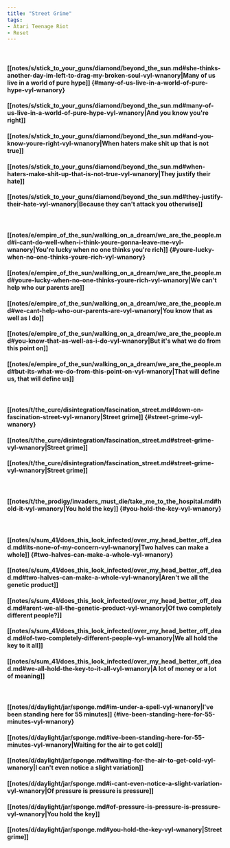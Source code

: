```yaml
---
title: "Street Grime"
tags:
- Atari Teenage Riot
- Reset
---
```

&nbsp;
#### [[notes/s/stick_to_your_guns/diamond/beyond_the_sun.md#she-thinks-another-day-im-left-to-drag-my-broken-soul-vyl-wnanory|Many of us live in a world of pure hype]] {#many-of-us-live-in-a-world-of-pure-hype-vyl-wnanory}
#### [[notes/s/stick_to_your_guns/diamond/beyond_the_sun.md#many-of-us-live-in-a-world-of-pure-hype-vyl-wnanory|And you know you're right]]
#### [[notes/s/stick_to_your_guns/diamond/beyond_the_sun.md#and-you-know-youre-right-vyl-wnanory|When haters make shit up that is not true]]
#### [[notes/s/stick_to_your_guns/diamond/beyond_the_sun.md#when-haters-make-shit-up-that-is-not-true-vyl-wnanory|They justify their hate]]
#### [[notes/s/stick_to_your_guns/diamond/beyond_the_sun.md#they-justify-their-hate-vyl-wnanory|Because they can't attack you otherwise]]
&nbsp;
#### [[notes/e/empire_of_the_sun/walking_on_a_dream/we_are_the_people.md#i-cant-do-well-when-i-think-youre-gonna-leave-me-vyl-wnanory|You're lucky when no one thinks you're rich]] {#youre-lucky-when-no-one-thinks-youre-rich-vyl-wnanory}
#### [[notes/e/empire_of_the_sun/walking_on_a_dream/we_are_the_people.md#youre-lucky-when-no-one-thinks-youre-rich-vyl-wnanory|We can't help who our parents are]]
#### [[notes/e/empire_of_the_sun/walking_on_a_dream/we_are_the_people.md#we-cant-help-who-our-parents-are-vyl-wnanory|You know that as well as I do]]
#### [[notes/e/empire_of_the_sun/walking_on_a_dream/we_are_the_people.md#you-know-that-as-well-as-i-do-vyl-wnanory|But it's what we do from this point on]]
#### [[notes/e/empire_of_the_sun/walking_on_a_dream/we_are_the_people.md#but-its-what-we-do-from-this-point-on-vyl-wnanory|That will define us, that will define us]]
&nbsp;
#### [[notes/t/the_cure/disintegration/fascination_street.md#down-on-fascination-street-vyl-wnanory|Street grime]] {#street-grime-vyl-wnanory}
#### [[notes/t/the_cure/disintegration/fascination_street.md#street-grime-vyl-wnanory|Street grime]]
#### [[notes/t/the_cure/disintegration/fascination_street.md#street-grime-vyl-wnanory|Street grime]]
&nbsp;
#### [[notes/t/the_prodigy/invaders_must_die/take_me_to_the_hospital.md#hold-it-vyl-wnanory|You hold the key]] {#you-hold-the-key-vyl-wnanory}
&nbsp;
#### [[notes/s/sum_41/does_this_look_infected/over_my_head_better_off_dead.md#its-none-of-my-concern-vyl-wnanory|Two halves can make a whole]] {#two-halves-can-make-a-whole-vyl-wnanory}
#### [[notes/s/sum_41/does_this_look_infected/over_my_head_better_off_dead.md#two-halves-can-make-a-whole-vyl-wnanory|Aren't we all the genetic product]]
#### [[notes/s/sum_41/does_this_look_infected/over_my_head_better_off_dead.md#arent-we-all-the-genetic-product-vyl-wnanory|Of two completely different people?]]
#### [[notes/s/sum_41/does_this_look_infected/over_my_head_better_off_dead.md#of-two-completely-different-people-vyl-wnanory|We all hold the key to it all]]
#### [[notes/s/sum_41/does_this_look_infected/over_my_head_better_off_dead.md#we-all-hold-the-key-to-it-all-vyl-wnanory|A lot of money or a lot of meaning]]
&nbsp;
#### [[notes/d/daylight/jar/sponge.md#im-under-a-spell-vyl-wnanory|I've been standing here for 55 minutes]] {#ive-been-standing-here-for-55-minutes-vyl-wnanory}
#### [[notes/d/daylight/jar/sponge.md#ive-been-standing-here-for-55-minutes-vyl-wnanory|Waiting for the air to get cold]]
#### [[notes/d/daylight/jar/sponge.md#waiting-for-the-air-to-get-cold-vyl-wnanory|I can't even notice a slight variation]]
#### [[notes/d/daylight/jar/sponge.md#i-cant-even-notice-a-slight-variation-vyl-wnanory|Of pressure is pressure is pressure]]
#### [[notes/d/daylight/jar/sponge.md#of-pressure-is-pressure-is-pressure-vyl-wnanory|You hold the key]]
#### [[notes/d/daylight/jar/sponge.md#you-hold-the-key-vyl-wnanory|Street grime]]
